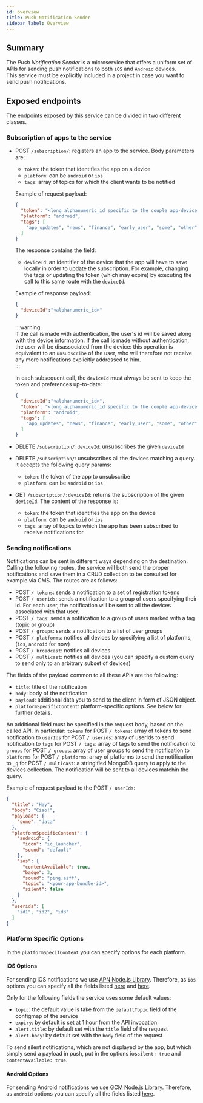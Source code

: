 ```yaml
---
id: overview
title: Push Notification Sender
sidebar_label: Overview
---
```

## Summary
The _Push Notification Sender_ is a microservice that offers a uniform set of APIs for sending push notifications to both `iOS` and `Android` devices.  
This service must be explicitly included in a project in case you want to send push notifications.

## Exposed endpoints

The endpoints exposed by this service can be divided in two different classes.

### Subscription of apps to the service

- POST `/subscription/`: registers an app to the service. Body parameters are:
  - `token`: the token that identifies the app on a device
  - `platform`: can be `android` or `ios`
  - `tags`: array of topics for which the client wants to be notified

  Example of request payload:

  ```json
  {
    "token": "<long_alphanumeric_id specific to the couple app-device>",
    "platform": "android",
    "tags": [
      "app_updates", "news", "finance", "early_user", "some", "other", "tag", "app_version_1.1.0"
    ]
  }
  ```

  The response contains the field:
    - `deviceId`: an identifier of the device that the app will have to save locally in order to update the subscription. For example, changing the tags or updating the token (which may expire) by executing the call to this same route with the `deviceId`.

  Example of response payload:

  ```json
  {
    "deviceId":"<alphanumeric_id>"
  }
  ```

  :::warning  
  If the call is made with authentication, the user's id will be saved along with the device information. If the call is made without authentication, the user will be disassociated from the device: this operation is equivalent to an `unsubscribe` of the user, who will therefore not receive any more notifications explicitly addressed to him.  
  :::

  In each subsequent call, the `deviceId` must always be sent to keep the token and preferences up-to-date:

  ```json
  {
    "deviceId":"<alphanumeric_id>",
    "token": "<long_alphanumeric_id specific to the couple app-device>",
    "platform": "android",
    "tags": [
      "app_updates", "news", "finance", "early_user", "some", "other", "tag", "app_version_1.1.0"
    ]
  }
  ```

- DELETE `/subscription/:deviceId`: unsubscribes the given `deviceId`

- DELETE `/subscription/`: unsubscribes all the devices matching a query. It accepts the following query params:
  - `token`: the token of the app to unsubscribe
  - `platform`: can be `android` or `ios`

- GET `/subscription/:deviceId`: returns the subscription of the given `deviceId`. The content of the response is:
  - `token`: the token that identifies the app on the device
  - `platform`: can be `android` or `ios`
  - `tags`: array of topics to which the app has been subscribed to receive notifications for

### Sending notifications

Notifications can be sent in different ways depending on the destination.
Calling the following routes, the service will both send the proper notifications and save them in a CRUD collection to be consulted for example via CMS.
The routes are as follows:

- POST `/ tokens`: sends a notification to a set of registration tokens
- POST `/ userids`: sends a notification to a group of users specifying their id. For each user, the notification will be sent to all the devices associated with that user.
- POST `/ tags`: sends a notification to a group of users marked with a tag (topic or group)
- POST `/ groups`: sends a notification to a list of user groups
- POST `/ platforms`: notifies all devices by specifying a list of platforms, (`ios`, `android` for now)
- POST `/ broadcast`: notifies all devices
- POST `/ multicast`: notifies all devices (you can specify a custom query to send only to an arbitrary subset of devices)

The fields of the payload common to all these APIs are the following:
- `title`: title of the notification
- `body`: body of the notification
- `payload`: additional data you to send to the client in form of JSON object.
- `platformSpecificContent`: platform-specific options. See below for further details.

An additional field must be specified in the request body, based on the called API. In particular:
`tokens` for POST `/ tokens`: array of tokens to send notification to
`userIds` for POST `/ userids`: array of userIds to send notification to
`tags` for POST `/ tags`: array of tags to send the notification to
`groups` for POST `/ groups`: array of user groups to send the notification to
`platforms` for POST `/ platforms`: array of platforms to send the notification to
`_q` for POST `/ multicast`: a stringified MongoDB query to apply to the devices collection. The notification will be sent to all devices matchin the query.

Example of request payload to the POST `/ userIds`:

```json
{
  "title": "Hey",
  "body": "Ciao!",
  "payload": {
    "some": "data"
  },
  "platformSpecificContent": {
    "android": {
      "icon": "ic_launcher",
      "sound": "default"
    },
    "ios": {
      "contentAvailable": true,
      "badge": 3,
      "sound": "ping.aiff",
      "topic": "<your-app-bundle-id>",
      "silent": false
    }
  },
  "userids": [
    "id1", "id2", "id3"
  ]
}
```

### Platform Specific Options

In the `platformSpecifContent` you can specify options for each platform.

#### iOS Options

For sending iOS notifications we use [APN Node.js Library](https://github.com/node-apn/node-apn/blob/HEAD/doc/apn.markdown). Therefore, as `ios` options you can specify all the fields listed [here](https://github.com/node-apn/node-apn/blob/38a357ed0c153aad09c2857e48a710527e685bfc/doc/notification.markdown#convenience-setters) and [here](https://github.com/node-apn/node-apn/blob/38a357ed0c153aad09c2857e48a710527e685bfc/doc/notification.markdown#properties).  

Only for the following fields the service uses some default values:
- `topic`: the default value is take from the `defaultTopic` field of the configmap of the service
- `expiry`: by default is set at 1 hour from the API invocation
- `alert.title`: by default set with the `title` field of the request
- `alert.body`: by default set with the `body` field of the request

To send silent notifications, which are not displayed by the app, but which simply send a payload in push, put in the options ios`silent: true` and `contentAvailable: true`.

#### Android Options

For sending Android notifications we use [GCM Node.js Library](https://github.com/ToothlessGear/node-gcm). Therefore, as `android` options you can specify all the fields listed [here](https://github.com/ToothlessGear/node-gcm#notification-payload-option-table).
